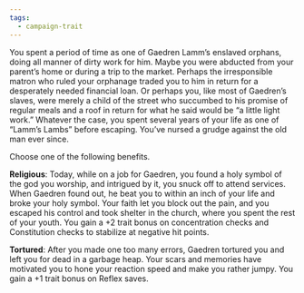 ```yaml
---
tags:
  - campaign-trait
---
```

You spent a period of time as one of Gaedren Lamm’s enslaved orphans, doing all manner of dirty work for him. Maybe you were abducted from your parent’s home or during a trip to the market. Perhaps the irresponsible matron who ruled your orphanage traded you to him in return for a desperately needed financial loan. Or perhaps you, like most of Gaedren’s slaves, were merely a child of the street who succumbed to his promise of regular meals and a roof in return for what he said would be “a little light work.” Whatever the case, you spent several years of your life as one of “Lamm’s Lambs” before escaping. You’ve nursed a grudge against the old man ever since.  
  
Choose one of the following benefits.  

**Religious**: Today, while on a job for Gaedren, you found a holy symbol of the god you worship, and intrigued by it, you snuck off to attend services. When Gaedren found out, he beat you to within an inch of your life and broke your holy symbol. Your faith let you block out the pain, and you escaped his control and took shelter in the church, where you spent the rest of your youth. You gain a +2 trait bonus on concentration checks and Constitution checks to stabilize at negative hit points.  
  
**Tortured**: After you made one too many errors, Gaedren tortured you and left you for dead in a garbage heap. Your scars and memories have motivated you to hone your reaction speed and make you rather jumpy. You gain a +1 trait bonus on Reflex saves.